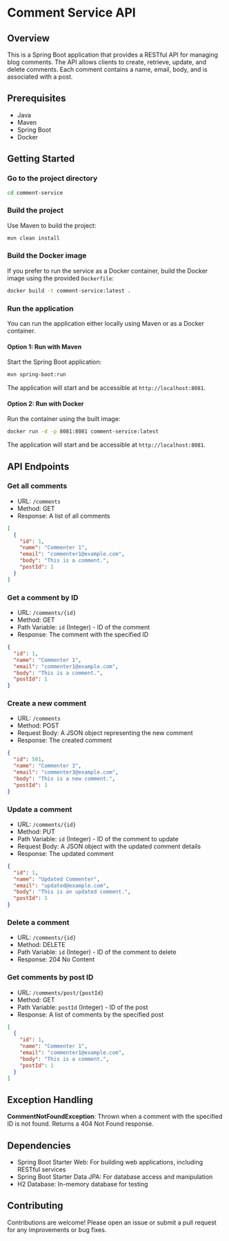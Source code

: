 # Comment Service API

## Overview

This is a Spring Boot application that provides a RESTful API for managing blog comments. The API allows clients to create, retrieve, update, and delete comments. Each comment contains a name, email, body, and is associated with a post.

## Prerequisites

- Java
- Maven
- Spring Boot
- Docker

## Getting Started

### Go to the project directory

```bash
cd comment-service
```

### Build the project

Use Maven to build the project:

```bash
mvn clean install
```

### Build the Docker image

If you prefer to run the service as a Docker container, build the Docker image using the provided `Dockerfile`:

```bash
docker build -t comment-service:latest .
```

### Run the application

You can run the application either locally using Maven or as a Docker container.

#### Option 1: Run with Maven

Start the Spring Boot application:

```bash
mvn spring-boot:run
```

The application will start and be accessible at `http://localhost:8081`.

#### Option 2: Run with Docker

Run the container using the built image:

```bash
docker run -d -p 8081:8081 comment-service:latest
```

The application will start and be accessible at `http://localhost:8081`.

## API Endpoints

### Get all comments

- URL: `/comments`
- Method: GET
- Response: A list of all comments

```json
[
  {
    "id": 1,
    "name": "Commenter 1",
    "email": "commenter1@example.com",
    "body": "This is a comment.",
    "postId": 1
  }
]
```

### Get a comment by ID

- URL: `/comments/{id}`
- Method: GET
- Path Variable: `id` (Integer) - ID of the comment
- Response: The comment with the specified ID

```json
{
  "id": 1,
  "name": "Commenter 1",
  "email": "commenter1@example.com",
  "body": "This is a comment.",
  "postId": 1
}
```

### Create a new comment

- URL: `/comments`
- Method: POST
- Request Body: A JSON object representing the new comment
- Response: The created comment

```json
{
  "id": 501,
  "name": "Commenter 3",
  "email": "commenter3@example.com",
  "body": "This is a new comment.",
  "postId": 1
}
```

### Update a comment

- URL: `/comments/{id}`
- Method: PUT
- Path Variable: `id` (Integer) - ID of the comment to update
- Request Body: A JSON object with the updated comment details
- Response: The updated comment

```json
{
  "id": 1,
  "name": "Updated Commenter",
  "email": "updated@example.com",
  "body": "This is an updated comment.",
  "postId": 1
}
```

### Delete a comment

- URL: `/comments/{id}`
- Method: DELETE
- Path Variable: `id` (Integer) - ID of the comment to delete
- Response: 204 No Content

### Get comments by post ID

- URL: `/comments/post/{postId}`
- Method: GET
- Path Variable: `postId` (Integer) - ID of the post
- Response: A list of comments by the specified post

```json
[
  {
    "id": 1,
    "name": "Commenter 1",
    "email": "commenter1@example.com",
    "body": "This is a comment.",
    "postId": 1
  }
]
```

## Exception Handling

**CommentNotFoundException**: Thrown when a comment with the specified ID is not found. Returns a 404 Not Found response.

## Dependencies

- Spring Boot Starter Web: For building web applications, including RESTful services
- Spring Boot Starter Data JPA: For database access and manipulation
- H2 Database: In-memory database for testing

## Contributing

Contributions are welcome! Please open an issue or submit a pull request for any improvements or bug fixes.
